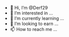 - 👋 Hi, I’m @Derf29
- 👀 I’m interested in ...
- 🌱 I’m currently learning ...
- 💞️ I’m looking to earn ...
- 📫 How to reach me ...

<!---
Derf29/Derf29 is a ✨ special ✨ repository because its `README.` (this file) appears on your GitHub profile.
You can click the Preview link to take a look at your changes.
--->
